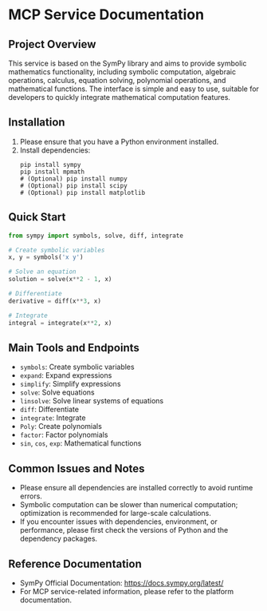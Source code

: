 # MCP Service Documentation

## Project Overview
This service is based on the SymPy library and aims to provide symbolic mathematics functionality, including symbolic computation, algebraic operations, calculus, equation solving, polynomial operations, and mathematical functions. The interface is simple and easy to use, suitable for developers to quickly integrate mathematical computation features.

## Installation
1. Please ensure that you have a Python environment installed.
2. Install dependencies:
   ```
   pip install sympy
   pip install mpmath
   # (Optional) pip install numpy
   # (Optional) pip install scipy
   # (Optional) pip install matplotlib
   ```

## Quick Start

```python
from sympy import symbols, solve, diff, integrate

# Create symbolic variables
x, y = symbols('x y')

# Solve an equation
solution = solve(x**2 - 1, x)

# Differentiate
derivative = diff(x**3, x)

# Integrate
integral = integrate(x**2, x)
```

## Main Tools and Endpoints
- `symbols`: Create symbolic variables
- `expand`: Expand expressions
- `simplify`: Simplify expressions
- `solve`: Solve equations
- `linsolve`: Solve linear systems of equations
- `diff`: Differentiate
- `integrate`: Integrate
- `Poly`: Create polynomials
- `factor`: Factor polynomials
- `sin`, `cos`, `exp`: Mathematical functions

## Common Issues and Notes
- Please ensure all dependencies are installed correctly to avoid runtime errors.
- Symbolic computation can be slower than numerical computation; optimization is recommended for large-scale calculations.
- If you encounter issues with dependencies, environment, or performance, please first check the versions of Python and the dependency packages.

## Reference Documentation
- SymPy Official Documentation: https://docs.sympy.org/latest/
- For MCP service-related information, please refer to the platform documentation.